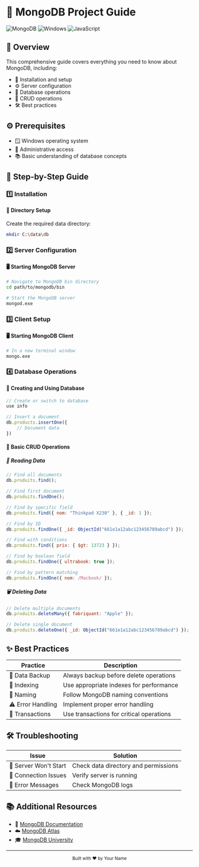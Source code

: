 # 🍃 MongoDB Project Guide

![MongoDB](https://img.shields.io/badge/MongoDB-6.0+-green.svg)
![Windows](https://img.shields.io/badge/Windows-10-blue.svg)
![JavaScript](https://img.shields.io/badge/JavaScript-ES6+-yellow.svg)

## 📝 Overview

This comprehensive guide covers everything you need to know about MongoDB, including:

- 🚀 Installation and setup
- ⚙️ Server configuration
- 💾 Database operations
- 🔄 CRUD operations
- 🛠️ Best practices

## ⚙️ Prerequisites

- 🪟 Windows operating system
- 🔑 Administrative access
- 📚 Basic understanding of database concepts

## 🚀 Step-by-Step Guide

### 1️⃣ Installation

#### 📁 Directory Setup

Create the required data directory:

```bash
mkdir C:\data\db
```

### 2️⃣ Server Configuration

#### 🖥️ Starting MongoDB Server

```bash
# Navigate to MongoDB bin directory
cd path/to/mongodb/bin

# Start the MongoDB server
mongod.exe
```

### 3️⃣ Client Setup

#### 🖥️ Starting MongoDB Client

```bash
# In a new terminal window
mongo.exe
```

### 4️⃣ Database Operations

#### 💾 Creating and Using Database

```javascript
// Create or switch to database
use info

// Insert a document
db.products.insertOne({
    // Document data
})
```

#### 🔄 Basic CRUD Operations

##### 📖 Reading Data

```javascript
// Find all documents
db.produits.find();

// Find first document
db.produits.findOne();

// Find by specific field
db.produits.find({ nom: "Thinkpad X230" }, { _id: 1 });

// Find by ID
db.produits.findOne({ _id: ObjectId("661e1a12abc123456789abcd") });

// Find with conditions
db.produits.find({ prix: { $gt: 13723 } });

// Find by boolean field
db.produits.findOne({ ultrabook: true });

// Find by pattern matching
db.produits.findOne({ nom: /Macbook/ });
```

##### 🗑️ Deleting Data

```javascript
// Delete multiple documents
db.produits.deleteMany({ fabriquant: "Apple" });

// Delete single document
db.produits.deleteOne({ _id: ObjectId("661e1a12abc123456789abcd") });
```

## ✨ Best Practices

| Practice          | Description                              |
| ----------------- | ---------------------------------------- |
| 💾 Data Backup    | Always backup before delete operations   |
| 📑 Indexing       | Use appropriate indexes for performance  |
| 📝 Naming         | Follow MongoDB naming conventions        |
| ⚠️ Error Handling | Implement proper error handling          |
| 🔄 Transactions   | Use transactions for critical operations |

## 🛠️ Troubleshooting

| Issue                 | Solution                             |
| --------------------- | ------------------------------------ |
| 🚫 Server Won't Start | Check data directory and permissions |
| 🔌 Connection Issues  | Verify server is running             |
| 📝 Error Messages     | Check MongoDB logs                   |

## 📚 Additional Resources

- 📖 [MongoDB Documentation](https://www.mongodb.com/docs/)
- ☁️ [MongoDB Atlas](https://www.mongodb.com/cloud/atlas)
- 🎓 [MongoDB University](https://university.mongodb.com/)

---

<div align="center">
  <sub>Built with ❤️ by Your Name</sub>
</div>
